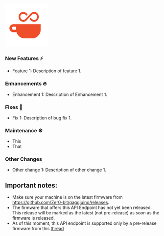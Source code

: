 ![](/images/icon.png)

### New Features ⚡
- Feature 1: Description of feature 1.

### Enhancements 🔥
- Enhancement 1: Description of Enhancement 1.

### Fixes 🔧
- Fix 1: Description of bug fix 1.

### Maintenance ⚙️
- This
- That

### Other Changes
- Other change 1: Description of other change 1.

## Important notes:
- Make sure your machine is on the latest firmware from https://github.com/Zer0-bit/gaggiuino/releases.
- The firmware that offers this API Endpoint has not yet been released. This release will be marked as the latest (not pre-release) as soon as the firmware is released.
- As of this moment, this API endpoint is supported only by a pre-release firmware from this [thread](https://discord.com/channels/890339612441063494/1343968769499992105/1343968895261872299)
